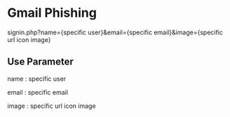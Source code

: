 # Gmail Phishing #



signin.php?name={specific user}&email={specific email}&image={specific url icon image}

## Use Parameter ## 

name  : specific user

email : specific email

image : specific url icon image

